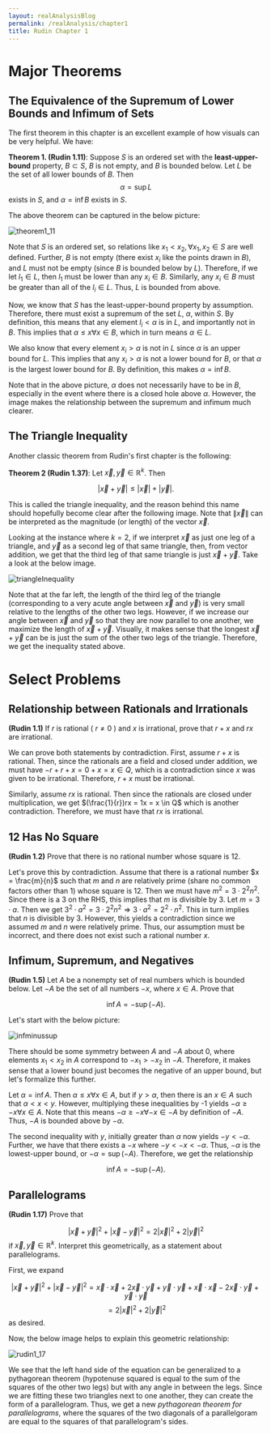 ```yaml
---
layout: realAnalysisBlog
permalink: /realAnalysis/chapter1
title: Rudin Chapter 1
---
```


# Major Theorems

## The Equivalence of the Supremum of Lower Bounds and Infimum of Sets

The first theorem in this chapter is an excellent example of how visuals can be very helpful.  We have:

**Theorem 1. (Rudin 1.11)**:  Suppose $S$ is an ordered set with the **least-upper-bound** property, $B \subset S$, $B$ is not empty, and $B$ is bounded below. Let $L$ be the set of all lower bounds of $B$. Then
$$α = \sup L$$
exists in $S$, and $α= \inf B$ exists in $S.$

The above theorem can be captured in the below picture:

![theorem1_11](theorem1_11.jpg)

Note that $S$ is an ordered set, so relations like $x_1 < x_2, \forall x_1, x_2 \in S$ are well defined.  Further, $B$ is not empty (there exist $x_i$ like the points drawn in $B$), and $L$ must not be empty (since $B$ is bounded below by $L$).  Therefore, if we let $l_1 \in L$, then $l_1$ must be lower than any $x_i \in B$.  Similarly, any $x_i \in B$ must be greater than all of the $l_i \in L$.  Thus, $L$ is bounded from above.  

Now, we know that $S$ has the least-upper-bound property by assumption.  Therefore, there must exist a supremum of the set $L$, $\alpha$, within $S$.  By definition, this means that any element $l_i < \alpha$ is in $L$, and importantly not in $B$.  This implies that $\alpha \leq x \forall x \in B$, which in turn means $\alpha \in L$.    

We also know that every element $x_i > \alpha$ is not in $L$ since $\alpha$ is an upper bound for $L$.  This implies that any $x_i > \alpha$ is not a lower bound for $B$, or that $\alpha$ is the largest lower bound for $B$.  By definition, this makes $\alpha = \inf B$.  

Note that in the above picture, $\alpha$ does not necessarily have to be in $B$, especially in the event where there is a closed hole above $\alpha$.  However, the image makes the relationship between the supremum and infimum much clearer.  

## The Triangle Inequality

Another classic theorem from Rudin's first chapter is the following:

**Theorem 2 (Rudin 1.37)**: Let $\vec{x}, \vec{y} \in \mathbb{R}^k$.  Then

$$|\vec{x} + \vec{y}| \leq |\vec{x}| + |\vec{y}|. $$

This is called the triangle inequality, and the reason behind this name should hopefully become clear after the following image.  Note that $\| \vec{x} \|$ can be interpreted as the magnitude (or length) of the vector $\vec{x}$.

Looking at the instance where $k = 2$, if we interpret $\vec{x}$ as just one leg of a triangle, and $\vec{y}$ as a second leg of that same triangle, then, from vector addition, we get that the third leg of that same triangle is just $\vec{x} + \vec{y}$.  Take a look at the below image.  

![triangleInequality](triangleInequality.jpg)

Note that at the far left, the length of the third leg of the triangle (corresponding to a very acute angle between $\vec{x}$ and $\vec{y}$) is very small relative to the lengths of the other two legs.  However, if we increase our angle between $\vec{x}$ and $\vec{y}$ so that they are now parallel to one another, we maximize the length of $\vec{x} + \vec{y}$.  Visually, it makes sense that the longest $\vec{x} + \vec{y}$ can be is just the sum of the other two legs of the triangle.  Therefore, we get the inequality stated above.  

# Select Problems
## Relationship between Rationals and Irrationals

**(Rudin 1.1)** If $r$ is rational ( $r \neq 0$ ) and $x$ is irrational, prove that $r + x$ and $rx$ are irrational.

We can prove both statements by contradiction.  First, assume $r + x$ is rational.  Then, since the rationals are a field and closed under addition, we must have $-r + r + x = 0 + x = x \in Q$, which is a contradiction since $x$ was given to be irrational.  Therefore, $r + x$ must be irrational.  

Similarly, assume $rx$ is rational.  Then since the rationals are closed under multiplication, we get $(\frac{1}{r})rx = 1x = x \in Q$ which is another contradiction.  Therefore, we must have that $rx$ is irrational.  

## 12 Has No Square

**(Rudin 1.2)** Prove that there is no rational number whose square is 12.

Let's prove this by contradiction.  Assume that there is a rational number $x = \frac{m}{n}$ such that $m$ and $n$ are relatively prime (share no common factors other than 1) whose square is 12.  Then we must have $m^2 = 3 \cdot 2^2 n^2$.  Since there is a 3 on the RHS, this implies that $m$ is divisible by 3.  Let $m = 3\cdot a$.  Then we get $3^2\cdot a^2 = 3\cdot 2^2n^2 \Rightarrow 3\cdot a^2 = 2^2\cdot n^2$.  This in turn implies that $n$ is divisible by 3.  However, this yields a contradiction since we assumed $m$ and $n$ were relatively prime.  Thus, our assumption must be incorrect, and there does not exist such a rational number $x$.  

## Infimum, Supremum, and Negatives

**(Rudin 1.5)** Let $A$ be a nonempty set of real numbers which is bounded below.  Let $-A$ be the set of all numbers $-x$, where $x \in A$.  Prove that

$$\inf A = - \sup(-A).$$

Let's start with the below picture:

![infminussup](infminussup.png)

There should be some symmetry between $A$ and $-A$ about 0, where elements $x_1 < x_2$ in $A$ correspond to $-x_1 > -x_2$ in $-A$.  Therefore, it makes sense that a lower bound just becomes the negative of an upper bound, but let's formalize this further.  

Let $\alpha = \inf A$.  Then $\alpha \leq x \forall x \in A$, but if $y > \alpha$, then there is an $x \in A$ such that $\alpha < x < y$.  However, multiplying these inequalities by -1 yields $-\alpha \geq -x \forall x \in A$.  Note that this means $-\alpha \geq -x \forall -x \in -A$ by definition of $-A$.  Thus, $-A$ is bounded above by $-\alpha$.  

The second inequality with $y$, initially greater than $\alpha$ now yields $-y < -\alpha$.  Further, we have that there exists a $-x$ where $-y < -x < -\alpha$.  Thus, $-\alpha$ is the lowest-upper bound, or $-\alpha = \sup (-A)$.  Therefore, we get the relationship

$$\inf A = -\sup (-A). $$

## Parallelograms

**(Rudin 1.17)** Prove that

$$|\vec{x} + \vec{y}|^2 + |\vec{x} - \vec{y}|^2 = 2|\vec{x}|^2 + 2|\vec{y}|^2 $$
if $\vec{x}, \vec{y} \in \mathbb{R}^k$.  Interpret this geometrically, as a statement about parallelograms.  

First, we expand

$$ |\vec{x} + \vec{y}|^2 + |\vec{x} - \vec{y}|^2 = \vec{x}\cdot \vec{x} + 2\vec{x} \cdot \vec{y} + \vec{y}\cdot \vec{y} + \vec{x}\cdot \vec{x} - 2\vec{x} \cdot \vec{y} + \vec{y}\cdot \vec{y} $$
$$ = 2|\vec{x}|^2 + 2|\vec{y}|^2 $$
as desired.

Now, the below image helps to explain this geometric relationship:

![rudin1_17](rudin1_17.png)

We see that the left hand side of the equation can be generalized to a pythagorean theorem (hypotenuse squared is equal to the sum of the squares of the other two legs) but with any angle in between the legs.  Since we are fitting these two triangles next to one another, they can create the form of a parallelogram.  Thus, we get a new _pythagorean theorem for parallelograms_, where the squares of the two diagonals of a parallelgoram are equal to the squares of that parallelogram's sides.  
